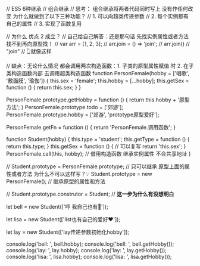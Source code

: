 // ES5 6种继承
// 组合继承
// 思考： 组合继承将两者代码同时写上 没有作任何改变 为什么就做到了以下三种功能？
// 1. 可以向超类传递参数
// 2. 每个实例都有自己的属性
// 3. 实现了函数复用

// 为什么 优点 2 成立？
// 自己给自己解答：还是那句话 先找实例属性或者方法 找不到再向原型找！
// var arr = [1, 2, 3];
// arr.join = () => 'join';
// arr.join()
// "join"
// 👆就像这样

// 缺点：无论什么情况 都会调用两次构造函数：1. 子类的原型属性赋值 时  2. 在子类构造函数内部 去调用超类构造函数
function PersonFemale(hobby = ['唱歌', '敷面膜', '瑜伽']) {
    this.sex = 'female';
    this.hobby = [...hobby];
    this.getSex = function () {
        return this.sex;
    }
}

PersonFemale.prototype.getHobby = function () {
    return this.hobby + '原型方法';
}
PersonFemale.prototype.todo = ['郊游'];
PersonFemale.prototype.hobby = ['郊游', 'prototype原型爱好'];

PersonFemale.getFn = function () {
    return 'PersonFemale.调用函数';
}

function Student(hobby) {
    this.type = 'student';
    this.getType = function () {
        return this.type;
    }
    this.getSex = function () { // 可以复写
        return 'this.sex';
    }
    PersonFemale.call(this, hobby); // 借用构造函数 继承实例属性 不会共享地址
}

// Student.prototype = PersonFemale.prototype; // 只可以继承 原型上面的属性或者方法 为什么不可以这样写？💡
Student.prototype = new PersonFemale(); // 继承原型的属性和方法

// Student.prototype.construtor = Student; // ********这一步为什么有没想明白********

let bell = new Student(['哼 我自己也有🐧']);

let lisa = new Student(['list也有自己的爱好❤️']);

let lay = new Student(['lay传递参数初始化hobby']);

console.log('bell: ', bell.hobby);
console.log('bell: ', bell.getHobby());
console.log('lay: ', lay.hobby);
console.log('lay: ', lay.getHobby());
console.log('lisa: ', lisa.hobby);
console.log('lisa: ', lisa.getHobby());
